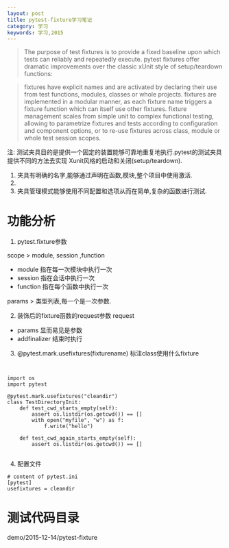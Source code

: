 ```yaml
---
layout: post
title: pytest-fixture学习笔记
category: 学习
keywords: 学习,2015
---
```



> The purpose of test fixtures is to provide a fixed baseline upon which tests can reliably and repeatedly execute. pytest fixtures offer dramatic improvements over the classic xUnit style of setup/teardown functions:

>  fixtures have explicit names and are activated by declaring their use from test functions, modules, classes or whole projects.
>    fixtures are implemented in a modular manner, as each fixture name triggers a fixture function which can itself use other fixtures.
>    fixture management scales from simple unit to complex functional testing, allowing to parametrize fixtures and tests according to configuration and component options, or to re-use fixtures across class, module or whole test session scopes.

注:
测试夹具目的是提供一个固定的装置能够可靠地重复地执行.pytest的测试夹具提供不同的方法去实现 Xunit风格的启动和关闭(setup/teardown).

1. 夹具有明确的名字,能够通过声明在函数,模块,整个项目中使用激活.
2.
3. 夹具管理模式能够使用不同配置和选项从而在简单,复杂的函数进行测试.


# 功能分析

1. pytest.fixture参数

scope > module, session ,function

+ module 指在每一次模块中执行一次
+ session 指在会话中执行一次
+ function 指在每个函数中执行一次

params > 类型列表,每一个是一次参数.


2. 装饰后的fixture函数的request参数
request
+ params   显而易见是参数
+ addfinalizer 结束时执行

3. @pytest.mark.usefixtures(fixturename)
标注class使用什么fixture

```


import os
import pytest

@pytest.mark.usefixtures("cleandir")
class TestDirectoryInit:
    def test_cwd_starts_empty(self):
        assert os.listdir(os.getcwd()) == []
        with open("myfile", "w") as f:
            f.write("hello")

    def test_cwd_again_starts_empty(self):
        assert os.listdir(os.getcwd()) == []


```

4. 配置文件

```
# content of pytest.ini
[pytest]
usefixtures = cleandir

```




# 测试代码目录

demo/2015-12-14/pytest-fixture
